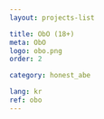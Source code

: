 ```yaml
---
layout: projects-list

title: ObO (18+)
meta: ObO
logo: obo.png
order: 2

category: honest_abe

lang: kr
ref: obo
---
```

